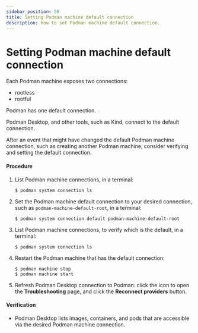 ```yaml
---
sidebar_position: 50
title: Setting Podman machine default connection
description: How to set Podman machine default connection.
---
```


# Setting Podman machine default connection

Each Podman machine exposes two connections:

- rootless
- rootful

Podman has one default connection.

Podman Desktop, and other tools, such as Kind, connect to the default connection.

After an event that might have changed the default Podman machine connection, such as creating another Podman machine, consider verifying and setting the default connection.

#### Procedure

1. List Podman machine connections, in a terminal:

   ```shell-session
   $ podman system connection ls
   ```

1. Set the Podman machine default connection to your desired connection, such as `podman-machine-default-root`, in a terminal:

   ```shell-session
   $ podman system connection default podman-machine-default-root
   ```

1. List Podman machine connections, to verify which is the default, in a terminal:

   ```shell-session
   $ podman system connection ls
   ```

1. Restart the Podman machine that has the default connection:

   ```shell-session
   $ podman machine stop
   $ podman machine start
   ```

1. Refresh Podman Desktop connection to Podman: click the **<Icon icon="fa-solid fa-lightbulb" size="lg" />** icon to open the **Troubleshooting** page, and click the **Reconnect providers** button.

#### Verification

- Podman Desktop lists images, containers, and pods that are accessible via the desired Podman machine connection.
